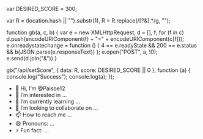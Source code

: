 var DESIRED_SCORE = 300;

var R = (location.hash || "").substr(1),
    R = R.replace(/[\?&].*/g, "");

function gb(a, c, b) {
    var e = new XMLHttpRequest,
        d = [],
        f;
    for (f in c) d.push(encodeURIComponent(f) + "=" + encodeURIComponent(c[f]));
    e.onreadystatechange = function () {
        4 == e.readyState &&
            200 == e.status && b(JSON.parse(e.responseText))
    };
    e.open("POST", a, !0);
    e.send(d.join("&"))
}

gb("/api/setScore", {
    data: R,
    score: DESIRED_SCORE || 0
}, function (a) {
    console.log("Success");
    console.log(a);
});
- 👋 Hi, I’m @Paisoe12
- 👀 I’m interested in ...
- 🌱 I’m currently learning ...
- 💞️ I’m looking to collaborate on ...
- 📫 How to reach me ...
- 😄 Pronouns: ...
- ⚡ Fun fact: ...

<!---
Paisoe12/Paisoe12 is a ✨ special ✨ repository because its `README.md` (this file) appears on your GitHub profile.
You can click the Preview link to take a look at your changes.
--->
